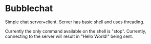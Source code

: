 Bubblechat
==========

Simple chat server+client. Server has basic shell and uses threading.

Currently the only command available on the shell is "stop". Currently, connecting to the server will result in "Hello World!" being sent.
